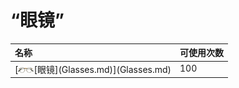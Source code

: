 # “眼镜”  
<style>
        .table3397 th,td{
            text-align:left;
            vertical-align:top;
        }
        </style><table class="table table-bordered table3397" data-toggle="table"  ><thead style=""><tr ><th  style=""  >名称</th><th  style=""  data-sortable="true"  >可使用次数</th></tr></thead><tr ><td  style=""  >[<div style="width:25px;display:inline-block;text-align:center"><img decoding="async" src="../wiki/Sprite/Glasses.png" href="a.md" style="max-width:25px;max-height:25px;"></div>[眼镜](Glasses.md)](Glasses.md)</td><td  style=""  >100</td></tr></tbody></table>  
  


<script>document.title="“眼镜” - 卡牌生存百科 Card Survival Wiki";</script>